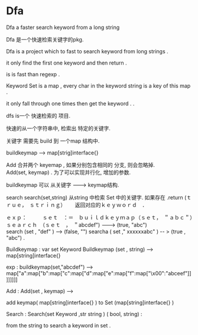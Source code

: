 # Dfa
Dfa  a  faster  search  keyword  from  a long string   


Dfa 是一个快速检索关键字的pkg.

Dfa is a project which to fast to search keyword from long strings .

it only find the first one keyword and then return .

is is fast than regexp .

Keyword Set is a map , every char in the keyword string is a key of this map .

it only fall through one times then get the keyword . .


dfs is一个 快速检索的 项目. 

快速的从一个字符串中,  检索出  特定的关键字.  

关键字 需要先 build  到 一个map 结构中. 

buildkeymap --> map[strig]interface{} 

Add    合并两个  keyemap , 如果分别包含相同的 分支, 则会忽略掉.  
          Add(set, keymap) . 
          为了可以实现并行化, 增加的参数. 
          
buildkeymap   可以 从关键字  --->  keymap结构.  

search      search(set,string) 从string 中检索  Set 中的关键字.
                              如果存在 .return (ｔｒｕｅ，　ｓｔｒｉｎｇ）　　
                              返回对应的ｋｅｙｗｏｒｄ　．　

ｅｘｐ：　　　ｓｅｔ　：＝　ｂｕｉｌｄｋｅｙｍａｐ（ｓｅｔ，　＂ａｂｃ＂）　　
            ｓｅａｒｃｈ　（ｓｅｔ　，　＂abcdef") ---> (true, "abc")  
            search (set , "def" ) --> (false, "") 
            searcha ( set  ," xxxxxxabc" ) -- >  (true , "abc") . 
            

Buildkeymap  :  var  set  Keyword 
                Buildkeymap (set , string)  --> map[string]interface{} 
                
 exp :    buildkeymap(set,"abcdef") -->
                    map["a":map["b":map["c":map["d":map["e":map["f":map["\x00":"abceef"]]]]]]]]
 
 

Add  :    Add(set , keymap) --> 

add  keymap( map[string]interface{} )  to  Set (map[string]interface{} ) 

Search  :  Search(set Keyword ,str string )  ( bool, string)   :

from  the string  to search a keyword in set . 


